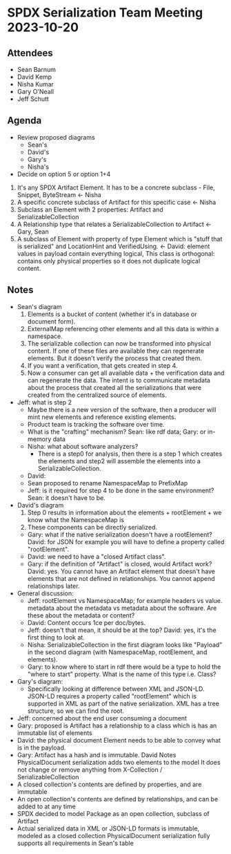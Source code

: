 # SPDX Serialization Team Meeting 2023-10-20

## Attendees
* Sean Barnum
* David Kemp
* Nisha Kumar
* Gary O'Neall
* Jeff Schutt

## Agenda
* Review proposed diagrams
  * Sean's
  * David's
  * Gary's
  * Nisha's
* Decide on option 5 or option 1+4
1. It's any SPDX Artifact Element. It has to be a concrete subclass - File, Snippet, ByteStream <- Nisha
2. A specific concrete subclass of Artifact for this specific case <- Nisha
3. Subclass an Element with 2 properties: Artifact and SerializableCollection
4. A Relationship type that relates a SerializableCollection to Artifact <- Gary, Sean
5. A subclass of Element with property of type Element which is "stuff that is serialized" and LocationHint and VerifiedUsing. <- David: element values in payload contain everything logical, This class is orthogonal: contains only physical properties so it does not duplicate logical content.
        
## Notes
* Sean's diagram
  1. Elements is a bucket of content (whether it's in database or document form).
  2. ExternalMap referencing other elements and all this data is within a namespace.
  3. The serializable collection can now be transformed into physical content. If one of these files are available they can regenerate elements. But it doesn't verify the process that created them.
  4. If you want a verification, that gets created in step 4.
  5. Now a consumer can get all available data + the verification data and can regenerate the data.
  The intent is to communicate metadata about the process that created all the serializations that were created from the centralized source of elements.
* Jeff: what is step 2
  * Maybe there is a new version of the software, then a producer will mint new elements and reference existing elements.
  * Product team is tracking the software over time.
  * What is the "crafting" mechanism? Sean: like rdf data; Gary: or in-memory data
  * Nisha: what about software analyzers?
    * There is a step0 for analysis, then there is a step 1 which creates the elements and step2 will assemble the elements into a SerializableCollection.
  * David: 
  * Sean proposed to rename NamespaceMap to PrefixMap
  * Jeff: is it required for step 4 to be done in the same environment? Sean: it doesn't have to be.
* David's diagram
  1. Step 0 results in information about the elements + rootElement + we know what the NamespaceMap is
  2. These components can be directly serialized.
  * Gary: what if the native serialization doesn't have a rootElement? David: for JSON for example you will have to define a property called "rootElement".
  * David: we need to have a "closed Artifact class".
  * Gary: if the definition of "Artifact" is closed, would Artifact work? David: yes. You cannot have an Artifact element that doesn't have elements that are not defined in relationships. You cannot append relationships later.
* General discussion:
    * Jeff: rootElement vs NamespaceMap; for example headers vs value. metadata about the metadata vs metadata about the software. Are these about the metadata or content?
    * David: Content occurs 1ce per doc/bytes.
    * Jeff: doesn't that mean, it should be at the top? David: yes, it's the first thing to look at.
    * Nisha: SerializableCollection in the first diagram looks like "Payload" in the second diagram (with NamespaceMap, rootElement, and elements).
    * Gary: to know where to start in rdf there would be a type to hold the "where to start" property. What is the name of this type i.e. Class?
* Gary's diagram:
    * Specifically looking at difference between XML and JSON-LD. JSON-LD requires a property called "rootElement" which is supported in XML as part of the native serialization. XML has a tree structure, so we can find the root.
* Jeff: concerned about the end user consuming a document
* Gary: proposed is Artifact has a relationship to a class which is has an immutable list of elements
* David: the physical document Element needs to be able to convey what is in the payload.
* Gary: Artifact has a hash and is immutable. 
David Notes
PhysicalDocument serialization adds two elements to the model
It does not change or remove anything from X-Collection / SerializableCollection
* A closed collection's contents are defined by properties, and are immutable
* An open collection's contents are defined by relationships, and can be added to at any time
* SPDX decided to model Package as an open collection, subclass of Artifact
* Actual serialized data in XML or JSON-LD formats is immutable, modeled as a closed collection
PhysicalDocument serialization fully supports all requirements in Sean's table
